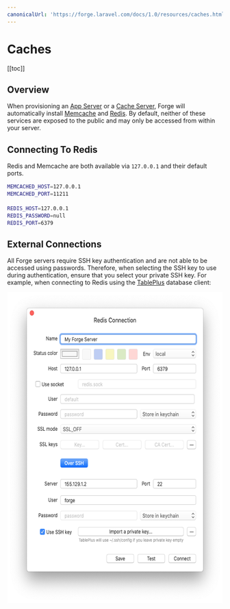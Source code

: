 ```yaml
---
canonicalUrl: 'https://forge.laravel.com/docs/1.0/resources/caches.html'
---
```

# Caches

[[toc]]

## Overview

When provisioning an [App Server](/1.0/servers/types.html#app-servers) or a [Cache Server](/1.0/servers/types.html#cache-servers), Forge will automatically install [Memcache](https://www.memcached.org/) and [Redis](https://redis.io/). By default, neither of these services are exposed to the public and may only be accessed from within your server.

## Connecting To Redis

Redis and Memcache are both available via `127.0.0.1` and their default ports.

```bash
MEMCACHED_HOST=127.0.0.1
MEMCACHED_PORT=11211

REDIS_HOST=127.0.0.1
REDIS_PASSWORD=null
REDIS_PORT=6379
```

## External Connections

All Forge servers require SSH key authentication and are not able to be accessed using passwords. Therefore, when selecting the SSH key to use during authentication, ensure that you select your private SSH key. For example, when connecting to Redis using the [TablePlus](https://tableplus.com/) database client:

<img src="./img/redis-gui.png" alt="Connecting to Redis with TablePlus" height="727" width="612">
